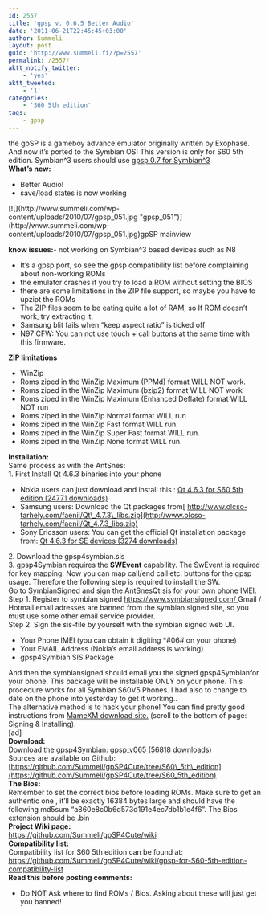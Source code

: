 ```yaml
---
id: 2557
title: 'gpsp v. 0.6.5 Better Audio'
date: '2011-06-21T22:45:45+03:00'
author: Summeli
layout: post
guid: 'http://www.summeli.fi/?p=2557'
permalink: /2557/
aktt_notify_twitter:
    - 'yes'
aktt_tweeted:
    - '1'
categories:
    - 'S60 5th edition'
tags:
    - gpsp
---
```


the gpSP is a gameboy advance emulator originally written by Exophase. And now it’s ported to the Symbian OS! This version is only for S60 5th edition. Symbian^3 users should use [gpsp 0.7 for Symbian^3 ](http://www.summeli.com/?p=2520)  
**What’s new:**

- Better Audio!
- save/load states is now working

<div class="wp-caption aligncenter" style="width: 380px">[![](http://www.summeli.com/wp-content/uploads/2010/07/gpsp_051.jpg "gpsp_051")](http://www.summeli.com/wp-content/uploads/2010/07/gpsp_051.jpg)gpSP mainview

</div>  
   
**know issues:**- not working on Symbian^3 based devices such as N8
- It’s a gpsp port, so see the gpsp compatibility list before complaining about non-working ROMs
- the emulator crashes if you try to load a ROM without setting the BIOS
- there are some limitations in the ZIP file support, so maybe you have to upzipt the ROMs
- The ZIP files seem to be eating quite a lot of RAM, so If ROM doesn’t work, try extracting it.
- Samsung blit fails when “keep aspect ratio” is ticked off
- N97 CFW: You can not use touch + call buttons at the same time with this firmware.

**ZIP limitations**

- WinZip
- Roms ziped in the WinZip Maximum (PPMd) format WILL NOT work.
- Roms ziped in the WinZip Maximum (bzip2) format WILL NOT work
- Roms ziped in the WinZip Maximum (Enhanced Deflate) format WILL NOT run
- Roms ziped in the WinZip Normal format WILL run
- Roms ziped in the WinZip Fast format WILL run.
- Roms ziped in the WinZip Super Fast format WILL run.
- Roms ziped in the WinZip None format WILL run.

  
**Installation:**  
Same process as with the AntSnes:  
1\. First Install Qt 4.6.3 binaries into your phone

- Nokia users can just download and install this : [ Qt 4.6.3 for S60 5th edition (24771 downloads) ](http://summeli.com/download/11294/ "Version 1")
- Samsung users: Download the Qt packages from[ http://www.olcso-tarhely.com/faenil/Qt\_4.7.3\_libs.zip](http://www.olcso-tarhely.com/faenil/Qt_4.7.3_libs.zip)
- Sony Ericsson users: You can get the official Qt installation package from: [ Qt 4.6.3 for SE devices (3274 downloads) ](http://summeli.com/download/11296/)

2\. Download the gpsp4symbian.sis  
3\. gpsp4Symbian requires the **SWEvent** capability. The SwEvent is required for key mapping: Now you can map call/end call etc. buttons for the gpsp usage. Therefore the following step is required to install the SW.  
Go to SymbianSigned and sign the AntSnesQt sis for your own phone IMEI.  
Step 1. Register to symbian signed [https://www.symbiansigned.com/ ](https://www.symbiansigned.com/) Gmail / Hotmail email adresses are banned from the symbian signed site, so you must use some other email service provider.  
Step 2. Sign the sis-file by yourself with the symbian signed web UI.

- Your Phone IMEI (you can obtain it digiting \*#06# on your phone)
- Your EMAIL Address (Nokia’s email address is working)
- gpsp4Symbian SIS Package

And then the symbiansigned should email you the signed gpsp4Symbianfor your phone. This package will be installable ONLY on your phone. This procedure works for all Symbian S60V5 Phones. I had also to change to date on the phone into yesterday to get it working..  
The alternative method is to hack your phone! You can find pretty good instructions from [MameXM download site.](https://sites.google.com/site/mamexm/Home/download-1-03) (scroll to the bottom of page: Signing &amp; Installing).  
\[ad\]  
**Download:**  
Download the gpsp4Symbian: [ gpsp\_v065 (56818 downloads) ](http://summeli.com/download/11280/ "Version 0.65")  
Sources are available on Github:[https://github.com/Summeli/gpSP4Cute/tree/S60\_5th\_edition](https://github.com/Summeli/gpSP4Cute/tree/S60_5th_edition)  
**The Bios:**  
Remember to set the correct bios before loading ROMs. Make sure to get an authentic one , it’ll be exactly 16384 bytes large and should have the following md5sum “a860e8c0b6d573d191e4ec7db1b1e4f6”. The Bios extension should be .bin  
**Project Wiki page:**  
<https://github.com/Summeli/gpSP4Cute/wiki>  
**Compatibility list:**  
Compatibility list for S60 5th edition can be found at:  
<https://github.com/Summeli/gpSP4Cute/wiki/gpsp-for-S60-5th-edition-compatibility-list>  
**Read this before posting comments:**

- Do NOT Ask where to find ROMs / Bios. Asking about these will just get you banned!